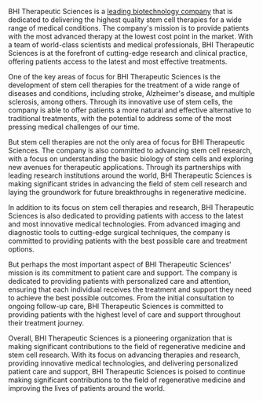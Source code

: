 BHI Therapeutic Sciences is a [leading biotechnology company](https://bhisciences.com/) that is dedicated to delivering the highest quality stem cell therapies for a wide range of medical conditions. The company's mission is to provide patients with the most advanced therapy at the lowest cost point in the market. With a team of world-class scientists and medical professionals, BHI Therapeutic Sciences is at the forefront of cutting-edge research and clinical practice, offering patients access to the latest and most effective treatments.

One of the key areas of focus for BHI Therapeutic Sciences is the development of stem cell therapies for the treatment of a wide range of diseases and conditions, including stroke, Alzheimer's disease, and multiple sclerosis, among others. Through its innovative use of stem cells, the company is able to offer patients a more natural and effective alternative to traditional treatments, with the potential to address some of the most pressing medical challenges of our time.

But stem cell therapies are not the only area of focus for BHI Therapeutic Sciences. The company is also committed to advancing stem cell research, with a focus on understanding the basic biology of stem cells and exploring new avenues for therapeutic applications. Through its partnerships with leading research institutions around the world, BHI Therapeutic Sciences is making significant strides in advancing the field of stem cell research and laying the groundwork for future breakthroughs in regenerative medicine.

In addition to its focus on stem cell therapies and research, BHI Therapeutic Sciences is also dedicated to providing patients with access to the latest and most innovative medical technologies. From advanced imaging and diagnostic tools to cutting-edge surgical techniques, the company is committed to providing patients with the best possible care and treatment options.

But perhaps the most important aspect of BHI Therapeutic Sciences' mission is its commitment to patient care and support. The company is dedicated to providing patients with personalized care and attention, ensuring that each individual receives the treatment and support they need to achieve the best possible outcomes. From the initial consultation to ongoing follow-up care, BHI Therapeutic Sciences is committed to providing patients with the highest level of care and support throughout their treatment journey.

Overall, BHI Therapeutic Sciences is a pioneering organization that is making significant contributions to the field of regenerative medicine and stem cell research. With its focus on advancing therapies and research, providing innovative medical technologies, and delivering personalized patient care and support, BHI Therapeutic Sciences is poised to continue making significant contributions to the field of regenerative medicine and improving the lives of patients around the world.
